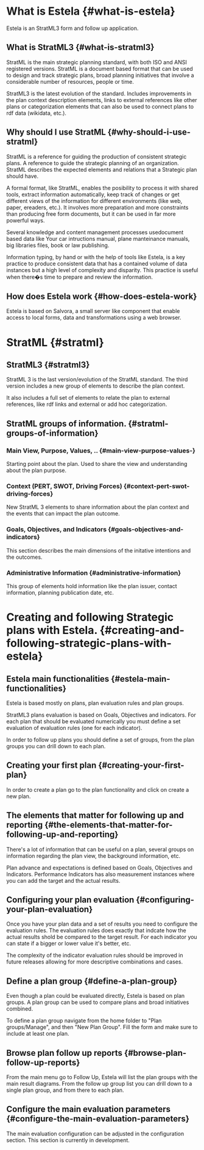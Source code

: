 # What is Estela {#what-is-estela}

Estela is an StratML3 form and follow up application.

## What is StratML3 {#what-is-stratml3}

StratML is the main strategic planning standard, with both ISO and ANSI registered versions. StratML is a document based format that can be used to design and track strategic plans, broad planning initiatives that involve a considerable number of resources, people or time.

StratML3 is the latest evolution of the standard. Includes improvements in the plan context description elements, links to external references like other plans or categorization elements that can also be used to connect plans to rdf data \(wikidata, etc.\).

## Why should I use StratML {#why-should-i-use-stratml}

StratML is a reference for guiding the production of consistent strategic plans. A reference to guide the strategic planning of an organization. StratML describes the expected elements and relations that a Strategic plan should have.

A formal format, like StratML, enables the posibility to process it with shared tools, extract information automatically, keep track of changes or get different views of the information for different environments \(like web, paper, ereaders, etc.\). It involves more preparation and more constraints than producing free form documents, but it can be used in far more powerful ways.

Several knowledge and content management processes usedocument based data like Your car intructions manual, plane manteinance manuals, big libraries files, book or law publishing.

Information typing, by hand or with the help of tools like Estela, is a key practice to produce consistent data that has a contained volume of data instances but a high level of complexity and disparity. This practice is useful when there�s time to prepare and review the information.

## How does Estela work {#how-does-estela-work}

Estela is based on Salvora, a small server like component that enable access to local forms, data and transformations using a web browser.

# StratML {#stratml}

## StratML3 {#stratml3}

StratML 3 is the last version/evolution of the StratML standard. The third version includes a new group of elements to describe the plan context.

It also includes a full set of elements to relate the plan to external references, like rdf links and external or add hoc categorization.

## StratML groups of information. {#stratml-groups-of-information}

### Main View, Purpose, Values, .. {#main-view-purpose-values-}

Starting point about the plan. Used to share the view and understanding about the plan purpose.

### Context \(PERT, SWOT, Driving Forces\) {#context-pert-swot-driving-forces}

New StratML 3 elements to share information about the plan context and the events that can impact the plan outcome.

### Goals, Objectives, and Indicators {#goals-objectives-and-indicators}

This section describes the main dimensions of the initative intentions and the outcomes.

### Administrative Information {#administrative-information}

This group of elements hold information like the plan issuer, contact information, planning publication date, etc.

# Creating and following Strategic plans with Estela. {#creating-and-following-strategic-plans-with-estela}

## Estela main functionalities {#estela-main-functionalities}

Estela is based mostly on plans, plan evaluation rules and plan groups.

StratML3 plans evaluation is based on Goals, Objectives and indicators. For each plan that should be evaluated numerically you must define a set evaluation of evaluation rules \(one for each indicator\).

In order to follow up plans you should define a set of groups, from the plan groups you can drill down to each plan.

## Creating your first plan {#creating-your-first-plan}

In order to create a plan go to the plan functionality and click on create a new plan.

## The elements that matter for following up and reporting {#the-elements-that-matter-for-following-up-and-reporting}

There's a lot of information that can be useful on a plan, several groups on information regarding the plan view, the background information, etc.

Plan advance and expectations is defined based on Goals, Objectives and Indicators. Performance Indicators has also measurement instances where you can add the target and the actual results.

## Configuring your plan evaluation {#configuring-your-plan-evaluation}

Once you have your plan data and a set of results you need to configure the evaluation rules. The evaluation rules does exactly that indcate how the actual results shold be compared to the target result. For each indicator you can state if a bigger or lower value it's better, etc.

The complexity of the indicator evaluation rules should be improved in future releases allowing for more descriptive combinations and cases.

## Define a plan group {#define-a-plan-group}

Even though a plan could be evaluated directly, Estela is based on plan groups. A plan group can be used to compare plans and broad initiatives combined.

To define a plan group navigate from the home folder to "Plan groups/Manage", and then "New Plan Group". Fill the form and make sure to include at least one plan.

## Browse plan follow up reports {#browse-plan-follow-up-reports}

From the main menu go to Follow Up, Estela will list the plan groups with the main result diagrams. From the follow up group list you can drill down to a single plan group, and from there to each plan.

## Configure the main evaluation parameters {#configure-the-main-evaluation-parameters}

The main evaluation configuration can be adjusted in the configuration section. This section is currently in development.

